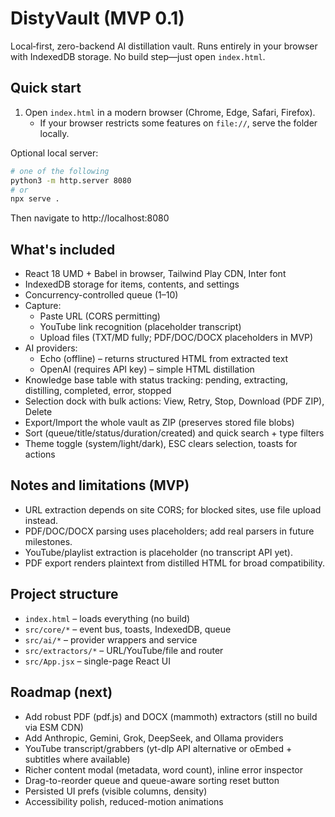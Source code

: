 # DistyVault (MVP 0.1)

Local‑first, zero-backend AI distillation vault. Runs entirely in your browser with IndexedDB storage. No build step—just open `index.html`.

## Quick start

1. Open `index.html` in a modern browser (Chrome, Edge, Safari, Firefox).
   - If your browser restricts some features on `file://`, serve the folder locally.

Optional local server:

```sh
# one of the following
python3 -m http.server 8080
# or
npx serve .
```

Then navigate to http://localhost:8080

## What's included

- React 18 UMD + Babel in browser, Tailwind Play CDN, Inter font
- IndexedDB storage for items, contents, and settings
- Concurrency-controlled queue (1–10)
- Capture:
  - Paste URL (CORS permitting)
  - YouTube link recognition (placeholder transcript)
  - Upload files (TXT/MD fully; PDF/DOC/DOCX placeholders in MVP)
- AI providers:
  - Echo (offline) – returns structured HTML from extracted text
  - OpenAI (requires API key) – simple HTML distillation
- Knowledge base table with status tracking: pending, extracting, distilling, completed, error, stopped
- Selection dock with bulk actions: View, Retry, Stop, Download (PDF ZIP), Delete
- Export/Import the whole vault as ZIP (preserves stored file blobs)
- Sort (queue/title/status/duration/created) and quick search + type filters
- Theme toggle (system/light/dark), ESC clears selection, toasts for actions

## Notes and limitations (MVP)

- URL extraction depends on site CORS; for blocked sites, use file upload instead.
- PDF/DOC/DOCX parsing uses placeholders; add real parsers in future milestones.
- YouTube/playlist extraction is placeholder (no transcript API yet).
- PDF export renders plaintext from distilled HTML for broad compatibility.

## Project structure

- `index.html` – loads everything (no build)
- `src/core/*` – event bus, toasts, IndexedDB, queue
- `src/ai/*` – provider wrappers and service
- `src/extractors/*` – URL/YouTube/file and router
- `src/App.jsx` – single-page React UI

## Roadmap (next)

- Add robust PDF (pdf.js) and DOCX (mammoth) extractors (still no build via ESM CDN)
- Add Anthropic, Gemini, Grok, DeepSeek, and Ollama providers
- YouTube transcript/grabbers (yt-dlp API alternative or oEmbed + subtitles where available)
- Richer content modal (metadata, word count), inline error inspector
- Drag-to-reorder queue and queue-aware sorting reset button
- Persisted UI prefs (visible columns, density)
- Accessibility polish, reduced-motion animations
